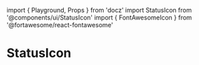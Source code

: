 import { Playground, Props } from 'docz'
import StatusIcon from '@components/ui/StatusIcon'
import { FontAwesomeIcon } from '@fortawesome/react-fontawesome'

# StatusIcon

<Props of={StatusIcon} />

<Playground>
  <StatusIcon size='tiny' variant='active' />

  <StatusIcon size='medium' variant='inactive' />
</Playground>
